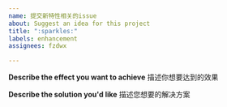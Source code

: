 ```yaml
---
name: 提交新特性相关的issue
about: Suggest an idea for this project
title: ":sparkles:"
labels: enhancement
assignees: fzdwx

---
```


**Describe the effect you want to achieve**
描述你想要达到的效果

**Describe the solution you'd like**
描述您想要的解决方案
